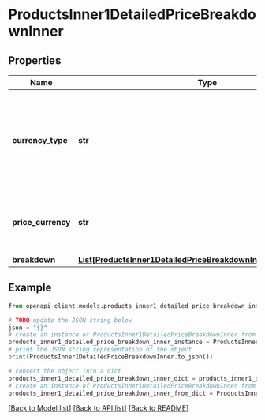 # ProductsInner1DetailedPriceBreakdownInner


## Properties

Name | Type | Description | Notes
------------ | ------------- | ------------- | -------------
**currency_type** | **str** | Possible Values :&lt;BR&gt;                  &#39;BILLC&#39;, billing currency&lt;BR&gt;                  &#39;PULCL&#39;, country public rates currency&lt;BR&gt;                  &#39;BASEC&#39;, base currency | [optional] 
**price_currency** | **str** | This the currency of the rated shipment for the prices listed. | 
**breakdown** | [**List[ProductsInner1DetailedPriceBreakdownInnerBreakdownInner]**](ProductsInner1DetailedPriceBreakdownInnerBreakdownInner.md) |  | [optional] 

## Example

```python
from openapi_client.models.products_inner1_detailed_price_breakdown_inner import ProductsInner1DetailedPriceBreakdownInner

# TODO update the JSON string below
json = "{}"
# create an instance of ProductsInner1DetailedPriceBreakdownInner from a JSON string
products_inner1_detailed_price_breakdown_inner_instance = ProductsInner1DetailedPriceBreakdownInner.from_json(json)
# print the JSON string representation of the object
print(ProductsInner1DetailedPriceBreakdownInner.to_json())

# convert the object into a dict
products_inner1_detailed_price_breakdown_inner_dict = products_inner1_detailed_price_breakdown_inner_instance.to_dict()
# create an instance of ProductsInner1DetailedPriceBreakdownInner from a dict
products_inner1_detailed_price_breakdown_inner_from_dict = ProductsInner1DetailedPriceBreakdownInner.from_dict(products_inner1_detailed_price_breakdown_inner_dict)
```
[[Back to Model list]](../README.md#documentation-for-models) [[Back to API list]](../README.md#documentation-for-api-endpoints) [[Back to README]](../README.md)


